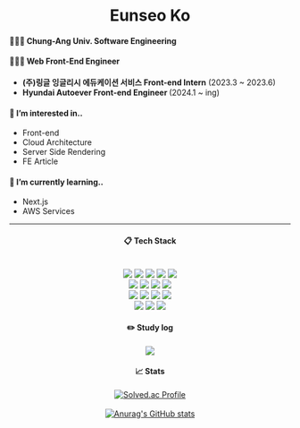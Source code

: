 <h1 align="center">Eunseo Ko</h1>


<h4>👩🏻‍🎓 Chung-Ang Univ. Software Engineering</h4>
<h4>👩🏻‍💻 Web Front-End Engineer</h4>

* <b>(주)링글 잉글리시 에듀케이션 서비스 Front-end Intern</b>  (2023.3 ~ 2023.6) <br>
* <b> Hyundai Autoever Front-end Engineer </b>  (2024.1 ~ ing) <br>


<h4> 👀 I’m interested in..</h4>

* Front-end  <br>
* Cloud Architecture <br>
* Server Side Rendering
* FE Article 

<h4>🌱 I’m currently learning..</h4>

* Next.js <br>
* AWS Services

---


<div align="center"> 
  
    
####  :clipboard: Tech Stack
  
 <br/>
  
<img src="https://img.shields.io/badge/TypeScript-3178C6?style=for-the-badge&logo=TypeScript&logoColor=white">
<img src="https://img.shields.io/badge/JavaScript-F7DF1E?style=for-the-badge&logo=JavaScript&logoColor=white">
<img src="https://img.shields.io/badge/React-61DAFB?style=for-the-badge&logo=React&logoColor=white">
<img src="https://img.shields.io/badge/ReactQuery-E34F26?style=for-the-badge&logo=ReactQuery&logoColor=white">
<img src="https://img.shields.io/badge/Next.js-000000?style=for-the-badge&logo=Next.js&logoColor=white"> <br>
<img src="https://img.shields.io/badge/TailwindCss-06B6D4?style=for-the-badge&logo=TailwindCss&logoColor=white">
<img src="https://img.shields.io/badge/StyledComponents-DB7093?style=for-the-badge&logo=Styled-Components&logoColor=white">
<img src="https://img.shields.io/badge/HTML5-E34F26?style=for-the-badge&logo=HTML5&logoColor=white">
<img src="https://img.shields.io/badge/CSS3-1572B6?style=for-the-badge&logo=CSS3&logoColor=white"> <br>
<img src="https://img.shields.io/badge/aws-FF9900?style=for-the-badge&logo=Amazon aws&logoColor=white">
<img src="https://img.shields.io/badge/MySQL-4479A1?style=for-the-badge&logo=MySQL&logoColor=white">
<img src="https://img.shields.io/badge/github-181717?style=for-the-badge&logo=github&logoColor=white">
<img src="https://img.shields.io/badge/VSCode-007ACC?style=for-the-badge&logo=VisualStudioCode&logoColor=white"> <br>
<img src="https://img.shields.io/badge/Python-3776AB?style=for-the-badge&logo=Python&logoColor=white">
<img src="https://img.shields.io/badge/Django-092E20?style=for-the-badge&logo=Django&logoColor=white">
<img src="https://img.shields.io/badge/Flask-000000?style=for-the-badge&logo=Flask&logoColor=white">

   <br/>
 
#### :pencil2: Study log
 <a href="https://velog.io/@rhdmstj17"><img src="https://img.shields.io/badge/Tech%20Blog-11B48A?style=flat-square&logo=Vimeo&logoColor=white&link=https://velog.io/@rhdmstj17"/></a>
 <br>
  
#### 📈 Stats

[![Solved.ac Profile](http://mazassumnida.wtf/api/generate_badge?boj=rhdmstj1740)](https://solved.ac/rhdmstj1740) <br> <br>
[![Anurag's GitHub stats](https://github-readme-stats.vercel.app/api?username=Koeunseooooo)](https://github.com/anuraghazra/github-readme-stats)
</div>
